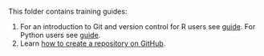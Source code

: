This folder contains training guides:

1. For an introduction to Git and version control for R users see [guide](./intro_to_git.md). For Python users see [guide](https://github.com/NHSDigital/rap-community-of-practice/blob/main/development-approach/01_intro-to-git.md).
2. Learn [how to create a repository on GitHub](./how_to_create_a_repo.md).
